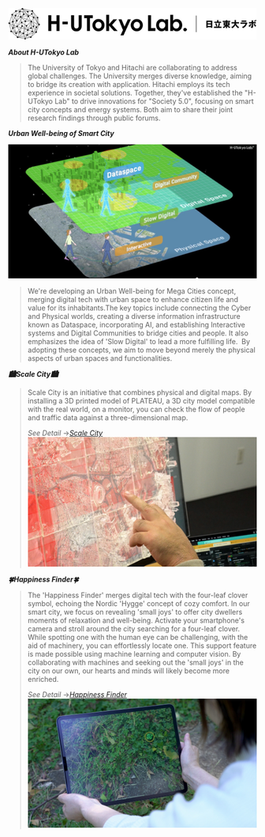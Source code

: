 [![HT-lab](https://raw.githubusercontent.com/Koshizuka-lab/H-UTokyo-Lab/master/ht_lab_logo.png)](http://www.ht-lab.ducr.u-tokyo.ac.jp/en/)

**_About H-UTokyo Lab_**
> The University of Tokyo and Hitachi are collaborating to address global challenges. The University merges diverse knowledge, aiming to bridge its creation with application. Hitachi employs its tech experience in societal solutions.
> Together, they've established the "H-UTokyo Lab" to drive innovations for "Society 5.0", focusing on smart city concepts and energy systems. Both aim to share their joint research findings through public forums.

**_Urban Well-being of Smart City_**

[![HT-lab](https://raw.githubusercontent.com/Koshizuka-lab/H-UTokyo-Lab/master/top_H-UTokyoLab.png)](https://www.youtube.com/watch?v=StTqXEQ2l-Y "HT-lab")

> We're developing an Urban Well-being for Mega Cities concept, merging digital tech with urban space to enhance citizen life and value for its inhabitants.The key topics include connecting the Cyber and Physical worlds, creating a diverse information infrastructure known as Dataspace, incorporating AI, and establishing Interactive systems and Digital Communities to bridge cities and people. It also emphasizes the idea of 'Slow Digital' to lead a more fulfilling life. ​
> By adopting these concepts, we aim to move beyond merely the physical aspects of urban spaces and functionalities.


**_🏙️Scale City🏙️_**
 > Scale City is an initiative that combines physical and digital maps.
 > By installing a 3D printed model of PLATEAU, a 3D city model compatible with the real world, on a monitor, you can check the flow of people and traffic data against a three-dimensional map.
 > 
 > *See Detail*  →[_Scale City_](https://koshizuka-lab.github.io/H-UTokyo-Lab/scale_city.html)
 [![Scale_city](https://raw.githubusercontent.com/Koshizuka-lab/H-UTokyo-Lab/master/scale_city.jpeg)](https://koshizuka-lab.github.io/H-UTokyo-Lab/scale_city.html)

**_🍀Happiness Finder🍀_**
>The 'Happiness Finder' merges digital tech with the four-leaf clover symbol, echoing the Nordic 'Hygge' concept of cozy comfort. In our smart city, we focus on revealing 'small joys' to offer city dwellers moments of relaxation and well-being.
> Activate your smartphone's camera and stroll around the city searching for a four-leaf clover. While spotting one with the human eye can be challenging, with the aid of machinery, you can effortlessly locate one. This support feature is made possible using machine learning and computer vision.
> By collaborating with machines and seeking out the 'small joys' in the city on our own, our hearts and minds will likely become more enriched.
>
>*See Detail* →[_Happiness Finder_](https://koshizuka-lab.github.io/H-UTokyo-Lab/happiness_finder.html) 
[![Happiness Finder](https://raw.githubusercontent.com/Koshizuka-lab/H-UTokyo-Lab/master/happiness_finder.jpeg)](https://koshizuka-lab.github.io/H-UTokyo-Lab/happiness_finder.html)


